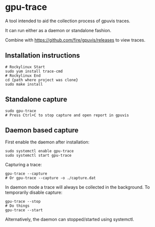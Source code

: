 # gpu-trace

A tool intended to aid the collection process of gpuvis traces.

It can run either as a daemon or standalone fashion.

Combine with https://github.com/fire/gpuvis/releases to view traces.

## Installation instructions

```
# Rockylinux Start
sudo yum install trace-cmd
# Rockylinux End
cd {path where project was clone}
sudo make install
```

## Standalone capture

```
sudo gpu-trace
# Press Ctrl+C to stop capture and open report in gpuvis
```

## Daemon based capture

First enable the daemon after installation:
```
sudo systemctl enable gpu-trace
sudo systemctl start gpu-trace
```

Capturing a trace:
```
gpu-trace --capture
# Or gpu-trace --capture -o ./capture.dat
```

In daemon mode a trace will always be collected in the background. To temporarily disable capture:
```
gpu-trace --stop
# Do things
gpu-trace --start
```

Alternatively, the daemon can stopped/started using systemctl.
